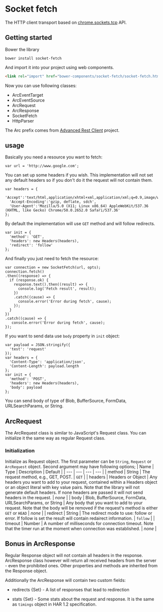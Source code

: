 # Socket fetch

The HTTP client transport based on [chrome.sockets.tcp] API.

## Getting started
Bower the library
```
bower install socket-fetch
```
And import it into your project using web components.
```html
<link rel="import" href="bower-components/socket-fetch/socket-fetch.html">
```
Now you can use following classes:
* ArcEventTarget
* ArcEventSource
* ArcRequest
* ArcResponse
* SocketFetch
* HttpParser

The Arc prefix comes from [Advanced Rest Client] project.

## usage

Basically you need a resource you want to fetch:
```
var url = 'http://www.google.com';
```
You can set up some headers if you wish.
This implementation will not set any default headers so if you don't do it the request will not contain them.
```
var headers = {
  'Accept':'text/html,application/xhtml+xml,application/xml;q=0.9,image/webp,*/*;q=0.8',
  'Accept-Encoding':'gzip, deflate, sdch',
  'User-Agent':'Mozilla/5.0 (X11; Linux x86_64) AppleWebKit/537.36 (KHTML, like Gecko) Chrome/50.0.2652.0 Safari/537.36'
};
```
By default the implementation will use `GET` method and will follow redirects.
```
var init = {
  'method': 'GET',
  'headers': new Headers(headers),
  'redirect': 'follow'
};
```
And finally you just need to fetch the resource:
```
var connection = new SocketFetch(url, opts);
connection.fetch()
.then((response) => {
  if (response.ok) {
    response.text().then((result) => {
      console.log('Fetch result', result);
    })
    .catch((cause) => {
      console.error('Error during fetch', cause);
    });
  }
})
.catch((cause) => {
   console.error('Error during fetch', cause);
});
```

If you want to send data use `body` property in `init` object:
```
var payload = JSON.stringify({
  'test': 'request'
});
var headers = {
  'Content-Type': 'application/json',
  'Content-Length': payload.length
};
var init = {
  'method': 'POST',
  'headers': new Headers(headers),
  'body': payload
};
```
You can send body of type of Blob, BufferSource, FormData, URLSearchParams, or String.

## ArcRequest
The ArcRequest class is similar to JavaScript's Request class. You can initialize it the same way as regular Request class.

### Initialization
Initialize as Request object. The first parameter can be `String`, `Request` or `ArcRequest` object.
Second argument may have following options;
| Name | Type | Description | Default |
| --- | --- | --- | --- |
| method | String | The request method, e.g., GET, POST. | `GET` |
| headers | Headers or Object | Any headers you want to add to your request, contained within a Headers object or an object literal with key value pairs. Note that the library will not generate default headers. If none headers are passed it will not send headers in the request. | _none_ |
| body | Blob, BufferSource, FormData, URLSearchParams, or String | Any body that you want to add to your request. Note that the body will be removed if the request's method is either `GET` or `HEAD` | _none_ |
| redirect | String | The redirect mode to use: follow or error. If follow is set the result will contain redairect information. | `follow` |
| timeout | Number | A number of milliseconds for connection timeout. Note that the timer run at the moment when connection was established. | _none_ |


## Bonus in ArcResponse
Regular Response object will not contain all headers in the response. ArcResponse class however will return all received headers from the server - even the prohibited ones. Other properties and methods are inherited from the Response object.

Additionally the ArcResponse will contain two custom fields:
* redirects {Set<ArcResponse>} - A list of responses that lead to redirection
* stats {Set<Object>} - Some stats about the request and response. It is the same as `timings` object in HAR 1.2 specification.


  [chrome.sockets.tcp]: https://developer.chrome.com/apps/sockets_tcp
  [Advanced Rest Client]: https://github.com/jarrodek/ChromeRestClient
